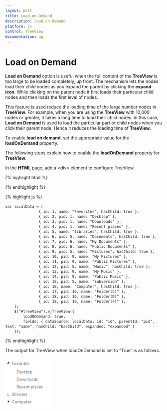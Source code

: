 ```yaml
---
layout: post
title: Load-on-Demand
description: load on demand
platform: js
control: TreeView
documentation: ug
---
```


# Load on Demand

**Load on Demand** option is useful when the full content of the **TreeView** is too large to be loaded completely, up front. The mechanism lets the nodes load their child nodes as you expand the parent by clicking the **expand icon**. While clicking on the parent node it first loads their particular child nodes and then loads the first level of nodes.

This feature is used reduce the loading time of the large number nodes in **TreeView**. For example, when you are using the **TreeView** with 10,000 nodes or greater, it takes a long time to load their child nodes. In this case, **Load on Demand** is used to load the particular part of child nodes when you click their parent node. Hence it reduces the loading time of **TreeView.**

To enable **load on demand**, set the appropriate value for the **loadOnDemand** property.

The following steps explain how to enable the **loadOnDemand** property for **TreeView**.

In the **HTML** page, add a &lt;div&gt; element to configure TreeView.

{% highlight html %}

<div id="treeView"></div>

{% endhighlight %}

{% highlight js %}

    var localData = [
                   { id: 1, name: "Favorites", hasChild: true },
                   { id: 2, pid: 1, name: "Desktop" },
                   { id: 3, pid: 1, name: "Downloads" },
                   { id: 4, pid: 1, name: "Recent places" },
                   { id: 5, name: "libraries", hasChild: true },
                   { id: 6, pid: 5, name: "Documents", hasChild: true },
                   { id: 7, pid: 6, name: "My Documents" },
                   { id: 8, pid: 6, name: "Public Documents" },
                   { id: 9, pid: 5, name: "Pictures", hasChild: true },
                   { id: 10, pid: 9, name: "My Pictures" },
                   { id: 11, pid: 9, name: "Public Pictures" },
                   { id: 12, pid: 5, name: "Music", hasChild: true },
                   { id: 13, pid: 9, name: "My Music" },
                   { id: 14, pid: 9, name: "Public Music" },
                   { id: 15, pid: 5, name: "Subversion" },
                   { id: 16, name: "Computer", hasChild: true },
                   { id: 17, pid: 16, name: "Folder(C)" },
                   { id: 18, pid: 16, name: "Folder(D)" },
                   { id: 19, pid: 16, name: "Folder(F)" },
        ];
        $("#treeView").ejTreeView({
            loadOnDemand: true,
            fields: { dataSource: localData, id: "id", parentId: "pid", text: "name", hasChild: "hasChild", expanded: "expanded" }
        });

{% endhighlight %}

The output for TreeView when loadOnDemand is set to “True” is as follows.

![](/js/TreeView/Load-on-Demand_images/Load-on-Demand_img1.png)

